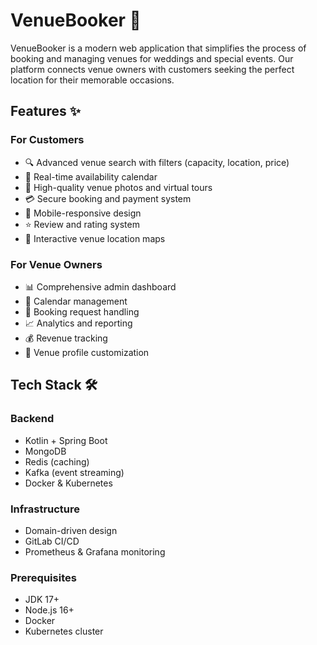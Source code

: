 # VenueBooker 🏰

VenueBooker is a modern web application that simplifies the process of booking and managing venues for weddings and special events. Our platform connects venue owners with customers seeking the perfect location for their memorable occasions.

## Features ✨

### For Customers
- 🔍 Advanced venue search with filters (capacity, location, price)
- 📅 Real-time availability calendar
- 📸 High-quality venue photos and virtual tours
- 💳 Secure booking and payment system
- 📱 Mobile-responsive design
- ⭐ Review and rating system
- 📍 Interactive venue location maps

### For Venue Owners
- 📊 Comprehensive admin dashboard
- 📅 Calendar management
- 💼 Booking request handling
- 📈 Analytics and reporting
- 💰 Revenue tracking
- 📸 Venue profile customization

## Tech Stack 🛠

### Backend
- Kotlin + Spring Boot
- MongoDB
- Redis (caching)
- Kafka (event streaming)
- Docker & Kubernetes

### Infrastructure
- Domain-driven design
- GitLab CI/CD
- Prometheus & Grafana monitoring


### Prerequisites
- JDK 17+
- Node.js 16+
- Docker
- Kubernetes cluster
